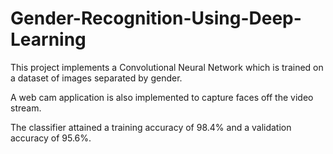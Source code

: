 # Gender-Recognition-Using-Deep-Learning

This project implements a Convolutional Neural Network which is trained on a dataset of images separated by gender.

A web cam application is also implemented to capture faces off the video stream. 

The classifier attained a training accuracy of 98.4% and a validation accuracy of 95.6%.

